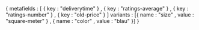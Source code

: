 {
metafields : [
{
key : "deliverytime"
} , {
key : "ratings-average"
} , {
key : "ratings-number"
} , {
key : "old-price"
}
]
variants : [{
name : "size" ,
value : "square-meter"
} , {
name : "color" ,
value : "blau"
}]
}
